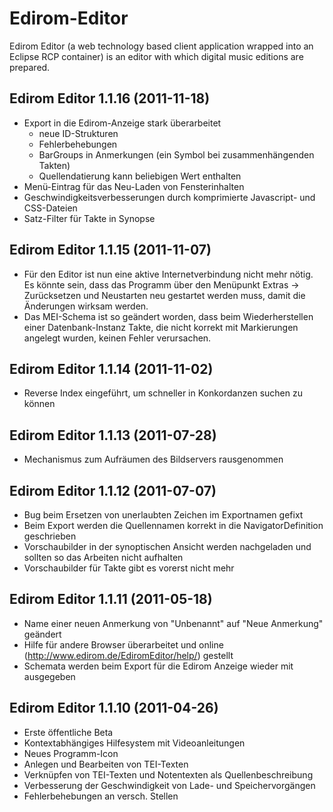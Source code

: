 Edirom-Editor
=============

Edirom Editor (a web technology based client application wrapped into an Eclipse RCP container) is an editor with which digital music editions are prepared.

## Edirom Editor 1.1.16 (2011-11-18)

* Export in die Edirom-Anzeige stark überarbeitet
	* neue ID-Strukturen
	* Fehlerbehebungen
	* BarGroups in Anmerkungen (ein Symbol bei zusammenhängenden Takten)
	* Quellendatierung kann beliebigen Wert enthalten
* Menü-Eintrag für das Neu-Laden von Fensterinhalten
* Geschwindigkeitsverbesserungen durch komprimierte Javascript- und CSS-Dateien
* Satz-Filter für Takte in Synopse

## Edirom Editor 1.1.15 (2011-11-07)

* Für den Editor ist nun eine aktive Internetverbindung nicht mehr nötig. Es könnte sein, dass das Programm über den Menüpunkt Extras -> Zurücksetzen und Neustarten neu gestartet werden muss, damit die Änderungen wirksam werden.
* Das MEI-Schema ist so geändert worden, dass beim Wiederherstellen einer Datenbank-Instanz Takte, die nicht korrekt mit Markierungen angelegt wurden, keinen Fehler verursachen.

## Edirom Editor 1.1.14 (2011-11-02)

* Reverse Index eingeführt, um schneller in Konkordanzen suchen zu können

## Edirom Editor 1.1.13 (2011-07-28)

* Mechanismus zum Aufräumen des Bildservers rausgenommen

## Edirom Editor 1.1.12 (2011-07-07)

* Bug beim Ersetzen von unerlaubten Zeichen im Exportnamen gefixt
* Beim Export werden die Quellennamen korrekt in die NavigatorDefinition geschrieben
* Vorschaubilder in der synoptischen Ansicht werden nachgeladen und sollten so das Arbeiten nicht aufhalten
* Vorschaubilder für Takte gibt es vorerst nicht mehr

## Edirom Editor 1.1.11 (2011-05-18)

* Name einer neuen Anmerkung von "Unbenannt" auf "Neue Anmerkung" geändert
* Hilfe für andere Browser überarbeitet und online (http://www.edirom.de/EdiromEditor/help/) gestellt
* Schemata werden beim Export für die Edirom Anzeige wieder mit ausgegeben


## Edirom Editor 1.1.10 (2011-04-26)

* Erste öffentliche Beta
* Kontextabhängiges Hilfesystem mit Videoanleitungen
* Neues Programm-Icon
* Anlegen und Bearbeiten von TEI-Texten
* Verknüpfen von TEI-Texten und Notentexten als Quellenbeschreibung
* Verbesserung der Geschwindigkeit von Lade- und Speichervorgängen
* Fehlerbehebungen an versch. Stellen

